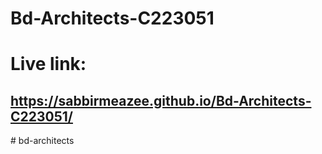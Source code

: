 # Bd-Architects-C223051
# Live link: 
## https://sabbirmeazee.github.io/Bd-Architects-C223051/
#   b d - a r c h i t e c t s  
 